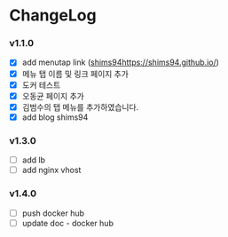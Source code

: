 # ChangeLog

### v1.1.0
- [x] add menutap link ([shims94](https://shims94.github.io/)https://shims94.github.io/)
- [x] 메뉴 탭 이름 및 링크 페이지 추가
- [x] 도커 테스트
- [x] 오동균 페이지 추가
- [x] 김범수의 탭 메뉴를 추가하였습니다.
- [x] add blog shims94

### v1.3.0
- [ ] add lb
- [ ] add nginx vhost

### v1.4.0
- [ ] push docker hub
- [ ] update doc - docker hub
